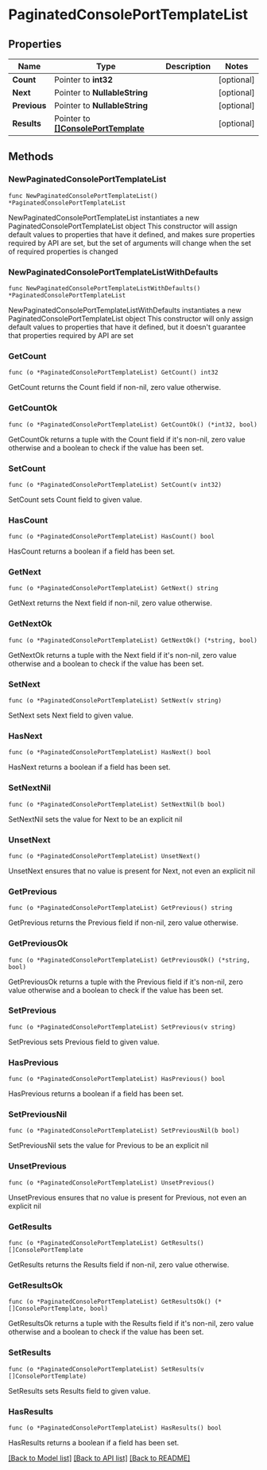 # PaginatedConsolePortTemplateList

## Properties

Name | Type | Description | Notes
------------ | ------------- | ------------- | -------------
**Count** | Pointer to **int32** |  | [optional] 
**Next** | Pointer to **NullableString** |  | [optional] 
**Previous** | Pointer to **NullableString** |  | [optional] 
**Results** | Pointer to [**[]ConsolePortTemplate**](ConsolePortTemplate.md) |  | [optional] 

## Methods

### NewPaginatedConsolePortTemplateList

`func NewPaginatedConsolePortTemplateList() *PaginatedConsolePortTemplateList`

NewPaginatedConsolePortTemplateList instantiates a new PaginatedConsolePortTemplateList object
This constructor will assign default values to properties that have it defined,
and makes sure properties required by API are set, but the set of arguments
will change when the set of required properties is changed

### NewPaginatedConsolePortTemplateListWithDefaults

`func NewPaginatedConsolePortTemplateListWithDefaults() *PaginatedConsolePortTemplateList`

NewPaginatedConsolePortTemplateListWithDefaults instantiates a new PaginatedConsolePortTemplateList object
This constructor will only assign default values to properties that have it defined,
but it doesn't guarantee that properties required by API are set

### GetCount

`func (o *PaginatedConsolePortTemplateList) GetCount() int32`

GetCount returns the Count field if non-nil, zero value otherwise.

### GetCountOk

`func (o *PaginatedConsolePortTemplateList) GetCountOk() (*int32, bool)`

GetCountOk returns a tuple with the Count field if it's non-nil, zero value otherwise
and a boolean to check if the value has been set.

### SetCount

`func (o *PaginatedConsolePortTemplateList) SetCount(v int32)`

SetCount sets Count field to given value.

### HasCount

`func (o *PaginatedConsolePortTemplateList) HasCount() bool`

HasCount returns a boolean if a field has been set.

### GetNext

`func (o *PaginatedConsolePortTemplateList) GetNext() string`

GetNext returns the Next field if non-nil, zero value otherwise.

### GetNextOk

`func (o *PaginatedConsolePortTemplateList) GetNextOk() (*string, bool)`

GetNextOk returns a tuple with the Next field if it's non-nil, zero value otherwise
and a boolean to check if the value has been set.

### SetNext

`func (o *PaginatedConsolePortTemplateList) SetNext(v string)`

SetNext sets Next field to given value.

### HasNext

`func (o *PaginatedConsolePortTemplateList) HasNext() bool`

HasNext returns a boolean if a field has been set.

### SetNextNil

`func (o *PaginatedConsolePortTemplateList) SetNextNil(b bool)`

 SetNextNil sets the value for Next to be an explicit nil

### UnsetNext
`func (o *PaginatedConsolePortTemplateList) UnsetNext()`

UnsetNext ensures that no value is present for Next, not even an explicit nil
### GetPrevious

`func (o *PaginatedConsolePortTemplateList) GetPrevious() string`

GetPrevious returns the Previous field if non-nil, zero value otherwise.

### GetPreviousOk

`func (o *PaginatedConsolePortTemplateList) GetPreviousOk() (*string, bool)`

GetPreviousOk returns a tuple with the Previous field if it's non-nil, zero value otherwise
and a boolean to check if the value has been set.

### SetPrevious

`func (o *PaginatedConsolePortTemplateList) SetPrevious(v string)`

SetPrevious sets Previous field to given value.

### HasPrevious

`func (o *PaginatedConsolePortTemplateList) HasPrevious() bool`

HasPrevious returns a boolean if a field has been set.

### SetPreviousNil

`func (o *PaginatedConsolePortTemplateList) SetPreviousNil(b bool)`

 SetPreviousNil sets the value for Previous to be an explicit nil

### UnsetPrevious
`func (o *PaginatedConsolePortTemplateList) UnsetPrevious()`

UnsetPrevious ensures that no value is present for Previous, not even an explicit nil
### GetResults

`func (o *PaginatedConsolePortTemplateList) GetResults() []ConsolePortTemplate`

GetResults returns the Results field if non-nil, zero value otherwise.

### GetResultsOk

`func (o *PaginatedConsolePortTemplateList) GetResultsOk() (*[]ConsolePortTemplate, bool)`

GetResultsOk returns a tuple with the Results field if it's non-nil, zero value otherwise
and a boolean to check if the value has been set.

### SetResults

`func (o *PaginatedConsolePortTemplateList) SetResults(v []ConsolePortTemplate)`

SetResults sets Results field to given value.

### HasResults

`func (o *PaginatedConsolePortTemplateList) HasResults() bool`

HasResults returns a boolean if a field has been set.


[[Back to Model list]](../README.md#documentation-for-models) [[Back to API list]](../README.md#documentation-for-api-endpoints) [[Back to README]](../README.md)


